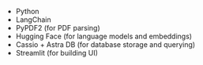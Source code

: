 - Python
- LangChain
- PyPDF2 (for PDF parsing)
- Hugging Face (for language models and embeddings)
- Cassio + Astra DB (for database storage and querying)
- Streamlit (for building UI)
